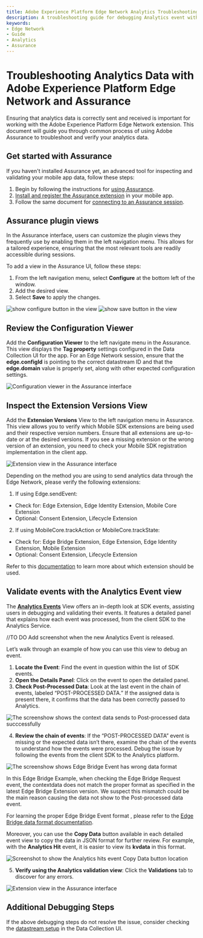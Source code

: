 ```yaml
---
title: Adobe Experience Platform Edge Network Analytics Troubleshooting Guide
description: A troubleshooting guide for debugging Analytics event with Edge Network
keywords:
- Edge Network
- Guide
- Analytics
- Assurance
---
```


# Troubleshooting Analytics Data with Adobe Experience Platform Edge Network and Assurance

Ensuring that analytics data is correctly sent and received is important for working with the Adobe Experience Platform Edge Network extension. This document will guide you through common process of using Adobe Assurance to troubleshoot and verify your analytics data.

## Get started with Assurance

If you haven't installed Assurance yet, an advanced tool for inspecting and validating your mobile app data, follow these steps:

1. Begin by following the instructions for [using Assurance](https://experienceleague.adobe.com/docs/experience-platform/assurance/user-access.html).
2. [Install and register the Assurance extension](../../home/base/assurance/index.md) in your mobile app.
3. Follow the same document for [connecting to an Assurance session](../../home/base/assurance/index.md#connect-to-an-assurance-session).

## Assurance plugin views

In the Assurance interface, users can customize the plugin views they frequently use by enabling them in the left navigation menu. This allows for a tailored experience, ensuring that the most relevant tools are readily accessible during sessions.

To add a view in the Assurance UI, follow these steps:

1. From the left navigation menu, select **Configure** at the bottom left of the window.
2. Add the desired view.
3. Select **Save** to apply the changes.

![show configure button in the view](../assets/validation/configure-button.png)
![show save button in the view](../assets/validation/save-button.png)

## Review the Configuration Viewer

Add the **Configuration Viewer** to the left navigate menu in the Assurance. This view displays the **Tag property** settings configured in the Data Collection UI for the app. For an Edge Network session, ensure that the **edge.configId** is pointing to the correct datastream ID and that the **edge.domain** value is properly set, along with other expected configuration settings.

![Configuration viewer in the Assurance interface](../assets/validation/configuration-view.png)

## Inspect the Extension Versions View

Add the **Extension Versions** View to the left navigation menu in Assurance. This view allows you to verify which Mobile SDK extensions are being used and their respective version numbers. Ensure that all extensions are up-to-date or at the desired versions.
If you see a missing extension or the wrong version of an extension, you need to check your Mobile SDK registration implementation in the client app.

![Extension view in the Assurance interface](../assets/validation/extension-view.png)

Depending on the method you are using to send analytics data through the Edge Network, please verify the following extensions:

1. If using Edge.sendEvent:

* Check for: Edge Extension, Edge Identity Extension, Mobile Core Extension
* Optional: Consent Extension, Lifecycle Extension

2. If using MobileCore.trackAction or MobileCore.trackState:

* Check for: Edge Bridge Extension, Edge Extension, Edge Identity Extension, Mobile Extension
* Optional: Consent Extension, Lifecycle Extension

Refer to this [documentation](https://developer.adobe.com/client-sdks/solution/adobe-analytics/migrate-to-edge-network/) to learn more about which extension should be used.

## Validate events with the Analytics Event view

The [**Analytics Events**](https://experienceleague.adobe.com/en/docs/experience-platform/assurance/view/adobe-analytics-edge) View offers an in-depth look at SDK events, assisting users in debugging and validating their events. It features a detailed panel that explains how each event was processed, from the client SDK to the Analytics Service.

//TO DO Add screenshot when the new Analytics Event is released.

Let’s walk through an example of how you can use this view to debug an event.

1. **Locate the Event**: Find the event in question within the list of SDK events.
2. **Open the Details Panel**: Click on the event to open the detailed panel.
3. **Check Post-Processed Data**: Look at the last event in the chain of events, labeled “POST-PROCESSED DATA.” If the assigned data is present there, it confirms that the data has been correctly passed to Analytics.

![The screenshow shows the context data sends to Post-processed data succcessfully](../assets/validation/edge-bridge-success.png)

4. **Review the chain of events**: If the “POST-PROCESSED DATA” event is missing or the expected data isn’t there, examine the chain of the events to understand how the events were processed. Debug the issue by following the events from the client SDK to the Analytics platform.

![The screenshow shows Edge Bridge Event has wrong data format](../assets/validation/edge-bridge-fail.png)

In this Edge Bridge Example, when checking the Edge Bridge Request event, the contextdata does not match the proper format as specified in the latest Edge Bridge Extension version. We suspect this mismatch could be the main reason causing the data not show to the Post-processed data event.

For learning the proper Edge Bridge Event format , please refer to the [Edge Bridge data format documentation](https://github.com/adobe/aepsdk-edgebridge-ios/blob/main/Documentation/data-format.md#examples).

Moreover, you can use the **Copy Data** button available in each detailed event view to copy the data in JSON format for further review. For example, with the **Analytics Hit** event, it is easier to view its **kvdata** in this format.

![Screenshot to show the Analytics hits event Copy Data button location](../assets/validation/analytics-hit-copy-data.png)

5. **Verify using the Analytics validation view**: Click the **Validations** tab to discover for any errors.

![Extension view in the Assurance interface](../assets/validation/analytices-event-validations.png)

## Additional Debugging Steps
If the above debugging steps do not resolve the issue, consider checking the [datastream setup](https://github.com/adobe/aepsdk-edge-ios/blob/main/Documentation/Tutorials/edge-send-event-tutorial.md#2-create-a-datastream) in the Data Collection UI.
